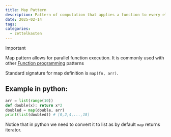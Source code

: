 ```yaml
---
title: Map Pattern
description: Pattern of computation that applies a function to every element of a given list to create a new list
date: 2025-02-14
tags: 
categories:
  - zettelkasten
---
```


> [!Important]
> Map pattern allows for parallel function execution. It is commonly used with
other [Function programming](Function%20programming) patterns

Standard signature for map definition is `map(fn, arr)`.

## Example in python:

```python
arr = list(range(10))
def double(x): return x*2
doubled = map(double, arr)
print(list(doubled)) # [0,2,4,...,18]
```

Notice that in python we need to convert it to list as by default `map` returns iterator.
